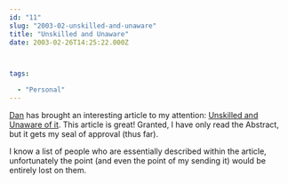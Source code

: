 ```yaml
---
id: "11"
slug: "2003-02-unskilled-and-unaware"
title: "Unskilled and Unaware"
date: 2003-02-26T14:25:22.000Z



tags:

  - "Personal"
---
```

<div class="sqs-html-content">
  <p><a href="http://www.deadmime.org/~dank/archives/2003/02/26/End%20users%20continued.html">Dan</a> has brought an interesting article to my attention: <a href="http://www.apa.org/journals/psp/psp7761121.html">Unskilled and Unaware of it</a>.  This article is great!  Granted, I have only read the Abstract, but it gets my seal of approval (thus far).</p>
<p>I know a list of people who are essentially described within the article, unfortunately the point (and even the point of my sending it) would be entirely lost on them.</p>
</div>
